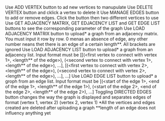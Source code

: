 Use ADD VERTEX button to ad new vertices to manupulate
Use DELETE VERTEX button and cklick a vertex to delete it
Use MANAGE EDGES button to add or remove edges. Click the button then two different vertices to use
Use GET ADJACENCY MATRIX, GET EDJACENCY LIST and GET EDGE LIST buttons to see the corresponding parameter of the graph
Use LOAD ADJACENCY MATRIX button to upload* a graph from an adjacency matrix. You must input it row by row. 0 menas an absence of edge, any other number neans thet there is an edge of a certain length**. All brackets are ignored
Use LOAD ADJACENCY LIST button to upload* a graph from an adjacency list. Input format must be [[(<first vertex to connect with vertex 1>, <length** of the edge>), (<second vertex to connect with vertex 1>, <length** of the edge>), ...], [(<first vertex to connect with vertex 2>, <length** of the edge>), (<second vertex to connect with vertex 2>, <length** of the edge>), ...], ...]
Use LOAD EDGE LIST button to upload* a groph from an edge list. Input format must be [(<start of the edge 1>, <end of the edge 1>, <length** of the edge 1>), (<start of the edge 2>, <end of the edge 2>, <length** of the edge 2>), ...]
Toggling DIRECTED EDGES button changes the way the graph is displayed and separates edges of format (vertex 1, vertex 2) (vertex 2, vertex 1)
*All the vertices and edges created are deleted after uploading a graph
**length of an edge does not influency anything yet
